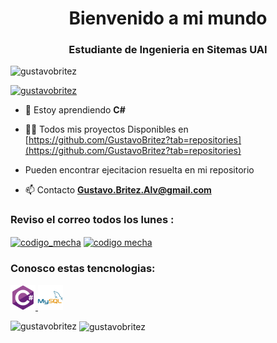 
<h1 align="center"> Bienvenido a mi mundo </h1>
<h3 align="center"> Estudiante de Ingenieria en Sitemas UAI </h3>

<p align="left"> <img src="https://komarev.com/ghpvc/?username=gustavobritez&label=Profile%20views&color=0e75b6&style=flat" alt="gustavobritez" /> </p>

<p align="left"> <a href="https://github.com/ryo-ma/github-profile-trophy"><img src="https://github-profile-trophy.vercel.app/?username=gustavobritez" alt="gustavobritez" /></a> </p>

- 🌱 Estoy aprendiendo **C#**

- 👨‍💻 Todos mis proyectos Disponibles en  [https://github.com/GustavoBritez?tab=repositories](https://github.com/GustavoBritez?tab=repositories)
  
- Pueden encontrar ejecitacion resuelta en mi repositorio

- 📫 Contacto **Gustavo.Britez.Alv@gmail.com**

<h3 align="left"> Reviso el correo todos los lunes :</h3>
<p align="left">
<a href="https://instagram.com/codigo_mecha" target="blank"><img align="center" src="https://raw.githubusercontent.com/rahuldkjain/github-profile-readme-generator/master/src/images/icons/Social/instagram.svg" alt="codigo_mecha" height="30" width="40" /></a>
<a href="https://www.youtube.com/c/codigo mecha" target="blank"><img align="center" src="https://raw.githubusercontent.com/rahuldkjain/github-profile-readme-generator/master/src/images/icons/Social/youtube.svg" alt="codigo mecha" height="30" width="40" /></a>
</p>

<h3 align="left"> Conosco estas tencnologias:</h3>
<p align="left"> <a href="https://www.w3schools.com/cs/" target="_blank" rel="noreferrer"> <img src="https://raw.githubusercontent.com/devicons/devicon/master/icons/csharp/csharp-original.svg" alt="csharp" width="40" height="40"/> </a> <a href="https://www.mysql.com/" target="_blank" rel="noreferrer"> <img src="https://raw.githubusercontent.com/devicons/devicon/master/icons/mysql/mysql-original-wordmark.svg" alt="mysql" width="40" height="40"/> </a> </p>

<p><img align="left" src="https://github-readme-stats.vercel.app/api/top-langs?username=gustavobritez&show_icons=true&locale=en&layout=compact" alt="gustavobritez" /></p>

<p>&nbsp;<img align="center" src="https://github-readme-stats.vercel.app/api?username=gustavobritez&show_icons=true&locale=en" alt="gustavobritez" /></p>

